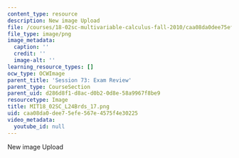 ```yaml
---
content_type: resource
description: New image Upload
file: /courses/18-02sc-multivariable-calculus-fall-2010/caa08da0dee75efe567e4575f4e30225_MIT18_02SC_L24Brds_17.png
file_type: image/png
image_metadata:
  caption: ''
  credit: ''
  image-alt: ''
learning_resource_types: []
ocw_type: OCWImage
parent_title: 'Session 73: Exam Review'
parent_type: CourseSection
parent_uid: d286d8f1-d8ac-d0b2-0d8e-58a9967f8be9
resourcetype: Image
title: MIT18_02SC_L24Brds_17.png
uid: caa08da0-dee7-5efe-567e-4575f4e30225
video_metadata:
  youtube_id: null
---
```

New image Upload


